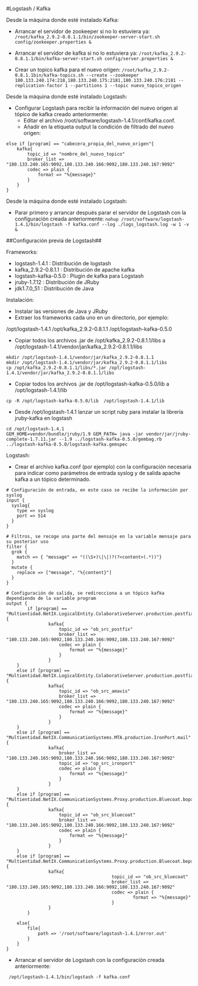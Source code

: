 #Logstash / Kafka

Desde la máquina donde esté instalado Kafka:
- Arrancar el servidor de zookeeper si no lo estuviera ya:
`/root/kafka_2.9.2-0.8.1.1/bin/zookeeper-server-start.sh config/zookeeper.properties &`

- Arrancar el servidor de kafka si no lo estuviera ya:
`/root/kafka_2.9.2-0.8.1.1/bin/kafka-server-start.sh config/server.properties &`

- Crear un topico kafka para el nuevo orígen:
`/root/kafka_2.9.2-0.8.1.1bin/kafka-topics.sh --create --zookeeper 180.133.240.174:218,180.133.240.175:2181,180.133.240.176:2181 --replication-factor 1 --partitions 1 --topic nuevo_topico_origen`


Desde la máquina donde esté instalado Logstash:
- Configurar Logstash para recibir la información del nuevo origen al tópico de kafka creado anteriormente:
	- Editar el archivo /root/software/logstash-1.4.1/conf/kafka.conf. 
	- Añadir en la etiqueta output la condición de filtrado del nuevo origen:
```
else if [program] == "cabecera_propia_del_nuevo_origen"{
	kafka{
		topic_id => "nombre_del_nuevo_topico"
		broker_list => "180.133.240.165:9092,180.133.240.166:9092,180.133.240.167:9092"
		codec => plain {
			format => "%{message}"
		}			
	}
}
```

Desde la máquina donde esté instalado Logstash:
- Parar primero y arrancar después parar el servidor de Logstash con la configuración creada anteriormente:
`nohup /root/software/logstash-1.4.1/bin/logstash -f kafka.conf --log ./logs_logstash.log -w 1 -v &`

##Configuración previa de Logstash##

Frameworks:

- logstash-1.4.1 : Distribución de logstash
- kafka_2.9.2-0.8.1.1 : Distribución de apache kafka
- logstash-kafka-0.5.0 : Plugin de kafka para Logstash
- jruby-1.7.12 : Distribución de JRuby
- jdk1.7.0_51 : Distribución de Java

Instalación:

- Instalar las versiones de Java y JRuby
- Extraer los frameworks cada uno en un directorio, por ejemplo:
 
/opt/logstash-1.4.1
/opt/kafka_2.9.2-0.8.1.1
/opt/logstash-kafka-0.5.0

- Copiar todos los archivos .jar de /opt/kafka_2.9.2-0.8.1.1/libs a /opt/logstash-1.4.1/vendor/jar/kafka_2.9.2-0.8.1.1/libs
````
mkdir /opt/logstash-1.4.1/vendor/jar/kafka_2.9.2-0.8.1.1
mkdir /opt/logstash-1.4.1/vendor/jar/kafka_2.9.2-0.8.1.1/libs
cp /opt/kafka_2.9.2-0.8.1.1/libs/*.jar /opt/logstash-1.4.1/vendor/jar/kafka_2.9.2-0.8.1.1/libs
````
- Copiar todos los archivos .jar de /opt/logstash-kafka-0.5.0/lib a /opt/logstash-1.4.1/lib
```
cp -R /opt/logstash-kafka-0.5.0/lib  /opt/logstash-1.4.1/lib
```

- Desde /opt/logstash-1.4.1 lanzar un script ruby para instalar la librería jruby-kafka en logstash
```
cd /opt/logstash-1.4.1
GEM_HOME=vendor/bundle/jruby/1.9 GEM_PATH= java -jar vendor/jar/jruby-complete-1.7.11.jar --1.9 ../logstash-kafka-0.5.0/gembag.rb ../logstash-kafka-0.5.0/logstash-kafka.gemspec
```

Logstash:

- Crear el archivo kafka.conf (por ejemplo) con la configuración necesaria para indicar como parámetros de entrada syslog y de salida apache kafka a un tópico determinado.

```
# Configuración de entrada, en este caso se recibe la información por syslog
input {
  syslog{
    type => syslog
    port => 514
  }
}

# Filtros, se recoge una parte del mensaje en la variable mensaje para su posterior uso
filter {
  grok {
    match => { "message" => "((\S+)\|\|)?(?<content>(.*))"}
  }
  mutate {
    replace => ["message", "%{content}"]
  }
}

# Configuración de salida, se redirecciona a un tópico kafka dependiendo de la variable program
output {
        if [program] == "Multientidad.NetIX.LogicalEntity.ColaborativeServer.production.postfix.postfix"{
                kafka{
					topic_id => "ob_src_postfix"
					broker_list => "180.133.240.165:9092,180.133.240.166:9092,180.133.240.167:9092"
					codec => plain {
						format => "%{message}"
					}
                }
    }
    else if [program] == "Multientidad.NetIX.LogicalEntity.ColaborativeServer.production.postfix.amavis"{
                kafka{
					topic_id => "ob_src_amavis"
					broker_list => "180.133.240.165:9092,180.133.240.166:9092,180.133.240.167:9092"
					codec => plain {
						format => "%{message}"
					}			
                }
    }
    else if [program] == "Multientidad.NetIX.CommunicationSystems.MTA.production.IronPort.mail"{
                kafka{
					broker_list => "180.133.240.165:9092,180.133.240.166:9092,180.133.240.167:9092"
					topic_id => "op_src_ironport"
					codec => plain {
						format => "%{message}"
					}
                }
    }
    else if [program] == "Multientidad.NetIX.CommunicationSystems.Proxy.production.Bluecoat.bopxnxusrsp01.main"{
                kafka{
					topic_id => "ob_src_bluecoat"
					broker_list => "180.133.240.165:9092,180.133.240.166:9092,180.133.240.167:9092"
					codec => plain {
						format => "%{message}"
					}
                }
	}
    else if [program] == "Multientidad.NetIX.CommunicationSystems.Proxy.production.Bluecoat.bepxnxusrsp01.main"{
                kafka{
                                        topic_id => "ob_src_bluecoat"
                                        broker_list => "180.133.240.165:9092,180.133.240.166:9092,180.133.240.167:9092"
                                        codec => plain {
                                                format => "%{message}"
                                        }
                }
        }

	else{
		file{
			path => '/root/software/logstash-1.4.1/error.out'
		}
	}
}

```

- Arrancar el servidor de Logstash con la configuración creada anteriormente:
``` 
 /opt/logstash-1.4.1/bin/logstash -f kafka.conf
```

